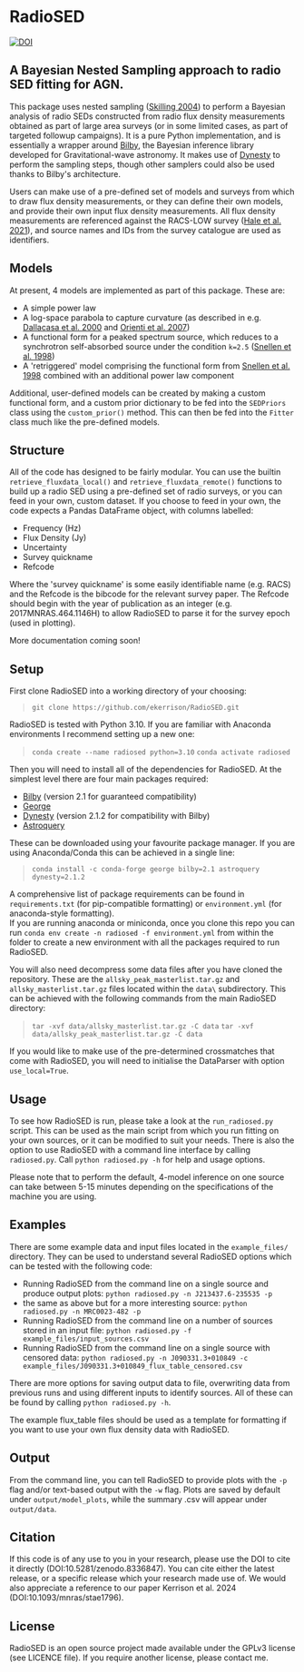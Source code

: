 # RadioSED

[![DOI](https://zenodo.org/badge/682385260.svg)](https://zenodo.org/badge/latestdoi/682385260)

## A Bayesian Nested Sampling approach to radio SED fitting for AGN.

This package uses nested sampling ([Skilling 2004](https://doi.org/10.1063/1.1835238)) to perform a Bayesian analysis of radio SEDs constructed from radio flux density measurements
obtained as part of large area surveys (or in some limited cases, as part of targeted followup campaigns). It is a pure Python implementation, and is essentially a wrapper around [Bilby](https://lscsoft.docs.ligo.org/bilby/#),
 the Bayesian inference library developed for Gravitational-wave astronomy. It makes use of [Dynesty](https://dynesty.readthedocs.io/en/latest/index.html) to perform the sampling steps,
 though other samplers could also be used thanks to Bilby's architecture.

Users can make use of a pre-defined set of models and surveys from which to draw
flux density measurements, or they can define their own models, and provide their own input flux density measurements. All flux density measurements are referenced against the RACS-LOW survey 
([Hale et al. 2021](https://ui.adsabs.harvard.edu/abs/2021PASA...38...58H/abstract)), and source names and IDs from the survey catalogue are used as identifiers.

## Models

At present, 4 models are implemented as part of this package. These are: 
- A simple power law
- A log-space parabola to capture curvature (as described in e.g. [Dallacasa et al. 2000](https://ui.adsabs.harvard.edu/abs/2000A%26A...363..887D/abstract) and [Orienti et al. 2007](https://ui.adsabs.harvard.edu/abs/2007A%26A...461..923O/abstract))
- A functional form for a peaked spectrum source, which reduces to a synchrotron self-absorbed source under the condition `k=2.5` ([Snellen et al. 1998](10.1051/aas:1998281))
- A 'retriggered' model comprising the functional form from [Snellen et al. 1998](10.1051/aas:1998281) combined with an additional power law component

Additional, user-defined models can be created by making a custom functional form, and a custom prior dictionary to be fed into the `SEDPriors` class using the `custom_prior()` method.
This can then be fed into the `Fitter` class much like the pre-defined models.

## Structure

All of the code has designed to be fairly modular. You can use the builtin `retrieve_fluxdata_local()` and `retrieve_fluxdata_remote()` functions to build up a radio SED using a pre-defined set of radio
surveys, or you can feed in your own, custom dataset. If you choose to feed in your own, the code expects a Pandas DataFrame object, with columns labelled: 
- Frequency (Hz)
- Flux Density (Jy)
- Uncertainty
- Survey quickname
- Refcode

Where the 'survey quickname' is some easily identifiable name (e.g. RACS) and the Refcode is the bibcode for the relevant survey paper. The Refcode should begin with the year of publication as an integer (e.g. 2017MNRAS.464.1146H) to allow RadioSED to parse it for the survey epoch (used in plotting).

More documentation coming soon!

## Setup

First clone RadioSED into a working directory of your choosing:
> `git clone https://github.com/ekerrison/RadioSED.git`

RadioSED is tested with Python 3.10. If you are familiar with Anaconda environments I recommend setting up a new one:
> `conda create --name radiosed python=3.10`
> `conda activate radiosed`

Then you will need to install all of the dependencies for RadioSED. At the simplest level there are four main packages required:
- [Bilby](https://lscsoft.docs.ligo.org/bilby/#) (version 2.1 for guaranteed compatibility)
- [George](https://george.readthedocs.io/en/latest/)
- [Dynesty](https://dynesty.readthedocs.io/en/latest/index.html) (version 2.1.2 for compatibility with Bilby)
- [Astroquery](https://astroquery.readthedocs.io/en/latest/)

These can be downloaded using your favourite package manager. If you are using Anaconda/Conda this can be achieved in a single line:
> `conda install -c conda-forge george bilby=2.1 astroquery dynesty=2.1.2`

A comprehensive list of package requirements can be found in `requirements.txt` (for pip-compatible formatting) or `environment.yml` (for anaconda-style formatting).  
If you are running anaconda or miniconda, once you clone this repo you can run `conda env create -n radiosed -f environment.yml` from within the folder to create a new environment
with all the packages required to run RadioSED.

You will also need decompress some data files after you have cloned the repository. These are the `allsky_peak_masterlist.tar.gz` and `allsky_masterlist.tar.gz` files located within the `data\` subdirectory.
This can be achieved with the following commands from the main RadioSED directory:
> `tar -xvf data/allsky_masterlist.tar.gz -C data`
> `tar -xvf data/allsky_peak_masterlist.tar.gz -C data`

If you would like to make use of the pre-determined crossmatches that come with RadioSED, you will need to initialise the DataParser with option `use_local=True`.

## Usage

To see how RadioSED is run, please take a look at the `run_radiosed.py` script. This can be used as the main script from which you run fitting on your own sources, or it can
be modified to suit your needs. There is also the option to use RadioSED with a command line interface by calling `radiosed.py`. Call `python radiosed.py -h` for help and usage options.

Please note that to perform the default, 4-model inference on one source can take between 5-15 minutes depending on the specifications of the machine you are using.

## Examples
There are some example data and input files located in the `example_files/` directory. They can be used to understand several RadioSED options which can be tested with the following code:
- Running RadioSED from the command line on a single source and produce output plots: `python radiosed.py -n J213437.6-235535 -p`
- the same as above but for a more interesting source: `python radiosed.py -n MRC0023-482 -p`
- Running RadioSED from the command line on a number of sources stored in an input file: `python radiosed.py -f example_files/input_sources.csv`
- Running RadioSED from the command line on a single source with censored data: `python radiosed.py -n J090331.3+010849 -c example_files/J090331.3+010849_flux_table_censored.csv`

There are more options for saving output data to file, overwriting data from previous runs and using different inputs to identify sources. All of these can be found by calling `python radiosed.py -h`.

The example flux_table files should be used as a template for formatting if you want to use your own flux density data with RadioSED.

## Output
From the command line, you can tell RadioSED to provide plots with the `-p` flag and/or text-based output with the `-w` flag. Plots are saved by default under `output/model_plots`, while the 
summary .csv will appear under `output/data`.

## Citation

If this code is of any use to you in your research, please use the DOI to cite it directly (DOI:10.5281/zenodo.8336847). You can cite either the latest release, or a specific release which your research made use of. We would also appreciate a reference to our paper Kerrison et al. 2024 (DOI:10.1093/mnras/stae1796).

## License

RadioSED is an open source project made available under the GPLv3 license (see LICENCE file). If you require another license, please contact me.
